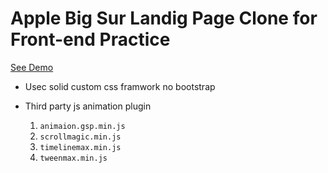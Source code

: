 # Apple Big Sur Landig Page Clone for Front-end Practice

[See Demo](https://superlative-capybara-56df6d.netlify.app/)


- Usec solid custom css framwork no bootstrap

- Third party js animation plugin
    1. `animaion.gsp.min.js`
    2. `scrollmagic.min.js`
    3. `timelinemax.min.js`
    4. `tweenmax.min.js`

